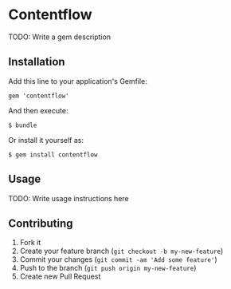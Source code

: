 # Contentflow

TODO: Write a gem description

## Installation

Add this line to your application's Gemfile:

    gem 'contentflow'

And then execute:

    $ bundle

Or install it yourself as:

    $ gem install contentflow

## Usage

TODO: Write usage instructions here

## Contributing

1. Fork it
2. Create your feature branch (`git checkout -b my-new-feature`)
3. Commit your changes (`git commit -am 'Add some feature'`)
4. Push to the branch (`git push origin my-new-feature`)
5. Create new Pull Request
